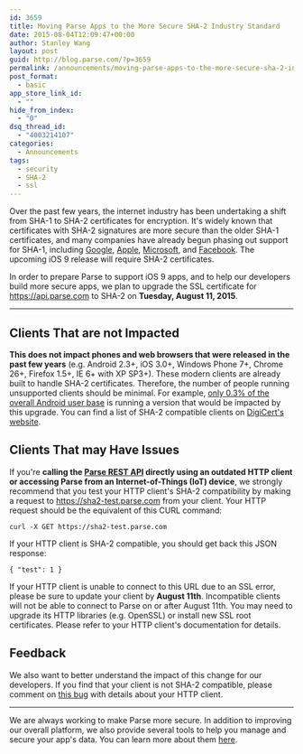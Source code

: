 ```yaml
---
id: 3659
title: Moving Parse Apps to the More Secure SHA-2 Industry Standard
date: 2015-08-04T12:09:47+00:00
author: Stanley Wang
layout: post
guid: http://blog.parse.com/?p=3659
permalink: /announcements/moving-parse-apps-to-the-more-secure-sha-2-industry-standard/
post_format:
  - basic
app_store_link_id:
  - ""
hide_from_index:
  - "0"
dsq_thread_id:
  - "4003214107"
categories:
  - Announcements
tags:
  - security
  - SHA-2
  - ssl
---
```

Over the past few years, the internet industry has been undertaking a shift from SHA-1 to SHA-2 certificates for encryption. It's widely known that certificates with SHA-2 signatures are more secure than the older SHA-1 certificates, and many companies have already begun phasing out support for SHA-1, including [Google](http://blog.chromium.org/2014/09/gradually-sunsetting-sha-1.html), [Apple](https://developer.apple.com/library/prerelease/ios/technotes/App-Transport-Security-Technote/index.html), [Microsoft](http://blogs.technet.com/b/pki/archive/2013/11/12/sha1-deprecation-policy.aspx), and [Facebook](https://developers.facebook.com/blog/post/2015/06/02/SHA-2-Updates-Needed/). The upcoming iOS 9 release will require SHA-2 certificates.

In order to prepare Parse to support iOS 9 apps, and to help our developers build more secure apps, we plan to upgrade the SSL certificate for https://api.parse.com to SHA-2 on **Tuesday, August 11, 2015**.

* * *

## Clients That are not Impacted 

**This does not impact phones and web browsers that were released in the past few years** (e.g. Android 2.3+, iOS 3.0+, Windows Phone 7+, Chrome 26+, Firefox 1.5+, IE 6+ with XP SP3+). These modern clients are already built to handle SHA-2 certificates. Therefore, the number of people running unsupported clients should be minimal. For example, [only 0.3% of the overall Android user base](https://developer.android.com/about/dashboards/index.html) is running a version that would be impacted by this upgrade. You can find a list of SHA-2 compatible clients on [DigiCert's website](https://www.digicert.com/sha-2-compatibility.htm).

## Clients That may Have Issues 

If you're **calling the [Parse REST API](https://www.parse.com/docs/rest/guide) directly using an outdated HTTP client or accessing Parse from an Internet-of-Things (IoT) device**, we strongly recommend that you test your HTTP client's SHA-2 compatibility by making a request to https://sha2-test.parse.com from your client. Your HTTP request should be the equivalent of this CURL command:

<pre class="line-numbers"><code class="language-bash">curl -X GET https://sha2-test.parse.com</code></pre>

If your HTTP client is SHA-2 compatible, you should get back this JSON response:

<pre class="line-numbers"><code class="language-bash">{ "test": 1 }</code></pre>

If your HTTP client is unable to connect to this URL due to an SSL error, please be sure to update your client by **August 11th**. Incompatible clients will not be able to connect to Parse on or after August 11th. You may need to upgrade its HTTP libraries (e.g. OpenSSL) or install new SSL root certificates. Please refer to your HTTP client's documentation for details.

## Feedback

We also want to better understand the impact of this change for our developers. If you find that your client is not SHA-2 compatible, please comment on [this bug](https://developers.facebook.com/bugs/890792687654337/) with details about your HTTP client.

* * *

We are always working to make Parse more secure. In addition to improving our overall platform, we also provide several tools to help you manage and secure your app's data. You can learn more about them [here](http://blog.parse.com/tags/security/).